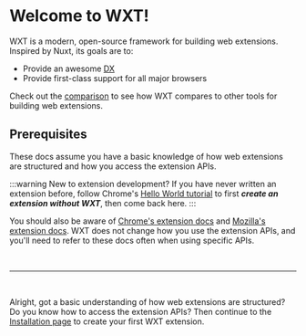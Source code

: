 # Welcome to WXT!

WXT is a modern, open-source framework for building web extensions. Inspired by Nuxt, its goals are to:

- Provide an awesome [DX](https://about.gitlab.com/topics/devops/what-is-developer-experience/)
- Provide first-class support for all major browsers

Check out the [comparison](/guide/resources/compare) to see how WXT compares to other tools for building web extensions.

## Prerequisites

These docs assume you have a basic knowledge of how web extensions are structured and how you access the extension APIs.

:::warning New to extension development?
If you have never written an extension before, follow Chrome's [Hello World tutorial](https://developer.chrome.com/docs/extensions/get-started/tutorial/hello-world) to first **_create an extension without WXT_**, then come back here.
:::

You should also be aware of [Chrome's extension docs](https://developer.chrome.com/docs/extensions) and [Mozilla's extension docs](https://developer.mozilla.org/en-US/docs/Mozilla/Add-ons/WebExtensions). WXT does not change how you use the extension APIs, and you'll need to refer to these docs often when using specific APIs.

<br/>

---

<br/>

Alright, got a basic understanding of how web extensions are structured? Do you know how to access the extension APIs? Then continue to the [Installation page](/guide/installation) to create your first WXT extension.
